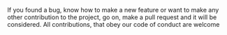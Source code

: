 If you found a bug, know how to make a new feature or want to make any other contribution to the project, go on, make a pull request and it will be considered. All contributions, that obey our code of conduct are welcome
